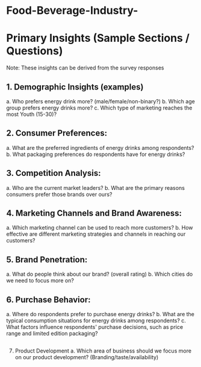 # Food-Beverage-Industry-
# Primary Insights (Sample Sections / Questions) 
Note: These insights can be derived from the survey responses 
## 1. Demographic Insights (examples) 
a. Who prefers energy drink more?  (male/female/non-binary?) 
b. Which age group prefers energy drinks more? 
c. Which type of marketing reaches the most Youth (15-30)? 
## 2. Consumer Preferences: 
a. What are the preferred ingredients of energy drinks among respondents? 
b. What packaging preferences do respondents have for energy drinks? 
## 3. Competition Analysis: 
a. Who are the current market leaders? 
b. What are the primary reasons consumers prefer those brands over ours? 
## 4. Marketing Channels and Brand Awareness: 
a. Which marketing channel can be used to reach more customers? 
b. How effective are different marketing strategies and channels in reaching our 
customers? 
## 5. Brand Penetration: 
a. What do people think about our brand? (overall rating) 
b. Which cities do we need to focus more on? 
## 6. Purchase Behavior: 
a. Where do respondents prefer to purchase energy drinks? 
b. What are the typical consumption situations for energy drinks among 
respondents? 
c. What factors influence respondents' purchase decisions, such as price range and 
limited edition packaging? 
## 
7. Product Development 
a. Which area of business should we focus more on our product development? 
(Branding/taste/availability) 
